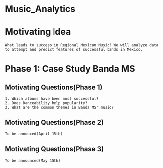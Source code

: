 # Music_Analytics
# Motivating Idea
    What leads to success in Regional Mexican Music? We will analyze data to attempt and predict features of successful bands in Mexico.
# Phase 1: Case Study Banda MS
## Motivating Questions(Phase 1)
    1. Which albums have been most successful?
    2. Does Danceability help popularity?
    3. What are the common themes in Banda MS' music?
## Motivating Questions(Phase 2)
    To be annouced(April 15th)
    
## Motivating Questions(Phase 3)
    To be announced(May 15th)
